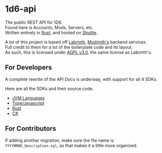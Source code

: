 # 1d6-api

The public REST API for 1D6.\
Found here is Accounts, Mods, Servers, etc.\
Written entirely in [Rust](https://rust-lang.org), and hosted on [Shuttle](https://www.shuttle.rs/).

A lot of this project is based off [Labrinth](https://github.com/modrinth/labrinth), [Modrinth's](https://modrinth.com/) backend services.\
Full credit to them for a lot of the boilerplate code and its layout.\
As such, this is licensed under [AGPL v3.0](LICENSE), the same license as Labrinth's.

## For Developers

A complete rewrite of the API Docs is underway, with support for all 4 SDKs.

Here are all the SDKs and their source code.

- [JVM Languages](/jsdk/)
- [Type/Javascript](/tsdk/)
- [Rust](/rsdk/)
- [C#](/csdk/)

## For Contributors

If adding another migration, make sure the file name is `YYYYMMDD_Description.sql`, as that makes it a little more organized.
